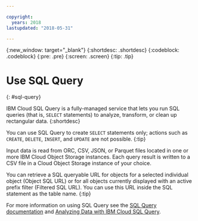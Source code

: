 ```yaml
---

copyright:
  years: 2018
lastupdated: "2018-05-31"

---
```

{:new_window: target="_blank"}
{:shortdesc: .shortdesc}
{:codeblock: .codeblock}
{:pre: .pre}
{:screen: .screen}
{:tip: .tip}

# Use SQL Query
{: #sql-query}

IBM Cloud SQL Query is a fully-managed service that lets you run SQL queries (that is, `SELECT` statements) to analyze, transform, or clean up rectangular data.
{:shortdesc}

You can use SQL Query to create `SELECT` statements only; actions such as `CREATE`, `DELETE`, `INSERT`, and `UPDATE` are not possible.
{:tip}

Input data is read from ORC, CSV, JSON, or Parquet files located in one or more IBM Cloud Object Storage instances.  Each query result is written to a CSV file in a Cloud Object Storage instance of your choice.

You can retrieve a SQL queryable URL for objects for a selected individual object (Object SQL URL) or for all objects currently displayed with an active prefix filter (Filtered SQL URL). You can use this URL inside the SQL statement as the table name.
{:tip}

For more information on using SQL Query see the [SQL Query documentation](/docs/services/sql-query/sql-query.html) and [Analyzing Data with IBM Cloud SQL Query](https://medium.com/ibm-watson-data-lab/analyzing-data-with-ibm-cloud-sql-query-bc53566a59f5?linkId=49971053).
